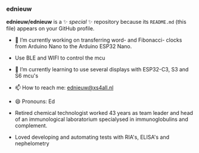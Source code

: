 ### ednieuw

**ednieuw/ednieuw** is a ✨ _special_ ✨ repository because its `README.md` (this file) appears on your GitHub profile.

- 🔭 I’m currently working on transferring word- and Fibonacci- clocks from Arduino Nano to the Arduino ESP32 Nano.
-    Use BLE and WIFI to control the mcu
- 🌱 I’m currently learning to use several displays with ESP32-C3, S3 and S6 mcu's

- 📫 How to reach me: ednieuw@xs4all.nl
- 😄 Pronouns: Ed
- Retired chemical technologist worked 43 years as team leader and head of an immunological laboratorium specialysed in immunoglobulins and complement.
- Loved developing and automating tests with RIA's, ELISA's and nephelometry 

